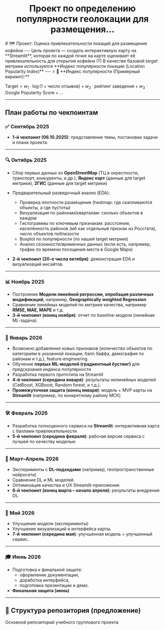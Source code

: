 <h1 align="center">Проект по определению популярности геолокации для размещения...
</h1>
# 🗺️ Проект: Оценка привлекательности локаций для размещения кофейни
---
Цель проекта — создать интерактивную карту на **Streamlit**, которая по каждой точке на карте оценивает её привлекательность для открытия кофейни (?)  
В качестве базовой target метрики используется **Индекс популярности локации (Location Popularity Index)**
---
> 🎯 **Индекс популярности (Примерный вариант):**

$\text{Target} = w_1 \cdot \log(1 + \text{число отзывов}) + 
w_2 \cdot \text{рейтинг заведения} + 
w_3 \cdot \text{Google Popularity Score} + ...$

---

## План работы по чекпоинтам

### ✅ Сентябрь 2025  
- **1-й чекпоинт (06.10.2025)**: представление темы, постановки задачи и плана проекта.

---

### 🔍 Октябрь 2025
  - Сбор первых данных из **OpenStreetMap** (ТЦ в окрестности, транспорт, конкуренты, и др.), **Яндекс карт** (данные для target метрики), **2ГИС** (данные для target метрики)
  - Предварительный разведочный анализ (EDA):  
    - Проверка плотности размещения (heatmap: где скапливаются объекты, а где пустоты)
    - Визуализация по районам/кварталам: сколько объектов в каждом
    - Гистограммы по ключевым признакам: расстояния, населённость районов (мб как отдельный признак из Росстата), число объектов поблизости
    - Boxplot по популярности (по нашей target метрике)
    - Анализ сезонности/временных данных (если есть, например, трафик по времени посещения места в Google Maps)

- **2-й чекпоинт (20-е числа октября)**: демонстрация EDA и визуализаций инсайтов.

---

### 📊 Ноябрь 2025 
  - Построение **Модели линейной регрессии, опробация различных модификаций**, например, **Geographically weighted Regression**
  - Сравнение линейных моделей по метрике качества, например **RMSE, MAE, MAPE** и т.д.
- **3-й чекпоинт (конец ноября)**: отчет по baseline-модели (линейная ML-задача).

---

### 🤖 Январь 2026
  - Возможно добавление новых признаков (количество объектов по категориям в указанной локации, балл Хаффа, демография по районам и т.д.), feature-engineering 
  - Обучение **первых ML-моделей (градиентный бустинг)** для предсказания индекса популярности
  - Разработка первого прототипа на Streamlit 
- **4-й чекпоинт (середина января)**: результаты нелинейных моделей (CatBoost, XGBoost, Random forest, и т.д.).  
- **Промежуточная защита (конец января)**: модель + MVP карты на **Streamlit** (например, по конкретному району МСК)

---

### 🛠️ Февраль 2026
  - Разработка полноценного сервиса на **Streamlit**: интерактивная карта с баллами привлекательности   
- **5-й чекпоинт (середина февраля)**: рабочая версия сервиса с лучшей по качеству моделью 

---

### 🧠 Март–Апрель 2026
  - Эксперименты с **DL-подходами** (например, геопространственные нейросети) 
  - Сравнение DL и ML моделей.  
  - Оптимизация качества и UX Streamlit-приложения.  
- **6-й чекпоинт (конец марта – начало апреля)**: результаты внедрения DL.

---

### 🚀 Май 2026
  - Улучшение модели (эксперименты)
  - Улучшение визуализаций и интерфейса карты.  
- **7-й чекпоинт (середина мая)**: улучшенная модель + улучшенный сервис.

---

### 🎓 Июнь 2026
- Подготовка к финальной защите:  
  - оформление документации,  
  - доработка интерфейса,  
  - подготовка презентации и демо.  
- **Финальная защита (июнь)**

---

## 📂 Структура репозитория (предложение)

Основной репозиторий учебного группового проекта
